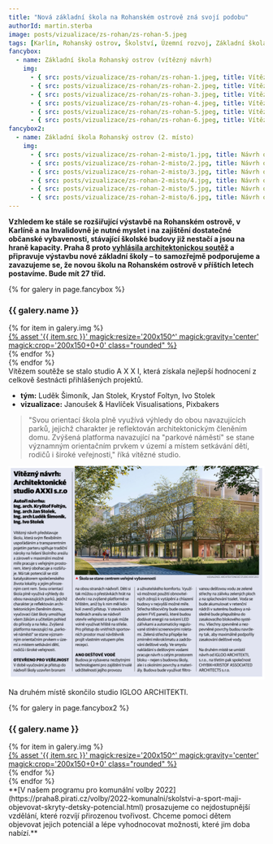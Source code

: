 ```yaml
---
title: "Nová základní škola na Rohanském ostrově zná svojí podobu"
authorId: martin.sterba
image: posts/vizualizace/zs-rohan/zs-rohan-5.jpeg
tags: [Karlín, Rohanský ostrov, Školství, Územní rozvoj, Základní škola Rohan]
fancybox:
  - name: Základní škola Rohanský ostrov (vítězný návrh)
    img:
      - { src: posts/vizualizace/zs-rohan/zs-rohan-1.jpeg, title: Vítězný návrh od studia A X X I }
      - { src: posts/vizualizace/zs-rohan/zs-rohan-2.jpeg, title: Vítězný návrh od studia A X X I }
      - { src: posts/vizualizace/zs-rohan/zs-rohan-3.jpeg, title: Vítězný návrh od studia A X X I }
      - { src: posts/vizualizace/zs-rohan/zs-rohan-4.jpeg, title: Vítězný návrh od studia A X X I }
      - { src: posts/vizualizace/zs-rohan/zs-rohan-5.jpeg, title: Vítězný návrh od studia A X X I }
      - { src: posts/vizualizace/zs-rohan/zs-rohan-6.jpeg, title: Vítězný návrh od studia A X X I }
fancybox2:
  - name: Základní škola Rohanský ostrov (2. místo)
    img:
      - { src: posts/vizualizace/zs-rohan-2-misto/1.jpg, title: Návrh od studia IGLOO ARCHITEKTI }
      - { src: posts/vizualizace/zs-rohan-2-misto/2.jpg, title: Návrh od studia IGLOO ARCHITEKTI }
      - { src: posts/vizualizace/zs-rohan-2-misto/3.jpg, title: Návrh od studia IGLOO ARCHITEKTI }
      - { src: posts/vizualizace/zs-rohan-2-misto/4.jpg, title: Návrh od studia IGLOO ARCHITEKTI }
      - { src: posts/vizualizace/zs-rohan-2-misto/5.jpg, title: Návrh od studia IGLOO ARCHITEKTI }
      - { src: posts/vizualizace/zs-rohan-2-misto/6.jpg, title: Návrh od studia IGLOO ARCHITEKTI }
---
```


**Vzhledem ke stále se rozšiřující výstavbě na Rohanském ostrově, v Karlíně a na Invalidovně je nutné myslet i na zajištění dostatečné občanské vybavenosti, stávající školské budovy již nestačí a jsou na hraně kapacity. Praha 8 proto [vyhlásila architektonickou soutěž](https://praha8.pirati.cz/aktuality/jak-bude-vypadat-nova-skola-na-rohanskem-ostrove-praha8-vypisuje-architektonickou-soutez.html) a připravuje výstavbu nové základní školy – to samozřejmě podporujeme a zavazujeme se, že novou školu na Rohanském ostrově v příštích letech postavíme. Bude mít 27 tříd.**

{% for galery in page.fancybox %}
<div class="mt-4">
  <h3>{{ galery.name }}</h3>
  <div class="grid grid-cols-4 gap-4">
  {% for item in galery.img %}
    <div class="">
      <a data-fancybox="gallery" href="{% asset '{{ item.src }}' @path %}" data-caption="{{ item.title }}">{% asset '{{ item.src }}' magick:resize='200x150^' magick:gravity='center' magick:crop='200x150+0+0' class="rounded" %}</a>
    </div>
  {% endfor %}
  </div>
</div>
{% endfor %}
<br /> 
Vítězem soutěže se stalo studio A X X I, která získala nejlepší hodnocení z celkově šestnácti přihlášených projektů. 

- **tým:** Luděk Šimoník, Jan Stolek, Krystof Foltyn, Ivo Stolek
- **vizualizace:** Janoušek & Havlíček Visualisations, Pixbakers

>"Svou orientací škola plně využívá výhledy do obou navazujících parků, jejichž charakter je reflektován architektonickým členěním domu. Zvýšená platforma navazující na "parkové náměstí"  se stane významným orientačním prvkem v území a místem setkávání dětí, rodičů i široké veřejnosti," říká vítězné studio.

![Vizualizace venkovní části bazénu](/assets/img/posts/zs-rohan-osmicka.png)

Na druhém místě skončilo studio IGLOO ARCHITEKTI.

{% for galery in page.fancybox2 %}
<div class="mt-4">
  <h3>{{ galery.name }}</h3>
  <div class="grid grid-cols-4 gap-4">
  {% for item in galery.img %}
    <div class="">
      <a data-fancybox="gallery" href="{% asset '{{ item.src }}' @path %}" data-caption="{{ item.title }}">{% asset '{{ item.src }}' magick:resize='200x150^' magick:gravity='center' magick:crop='200x150+0+0' class="rounded" %}</a>
    </div>
  {% endfor %}
  </div>
</div>
{% endfor %}
<br /> 
**[V našem programu pro komunální volby 2022](https://praha8.pirati.cz/volby/2022-komunalni/skolstvi-a-sport-maji-objevovat-skryty-detsky-potencial.html) prosazujeme co nejdostupnější vzdělání, které rozvíjí přirozenou tvořivost. Chceme pomoci dětem objevovat jejich potenciál a lépe vyhodnocovat možnosti, které jim doba nabízí.**